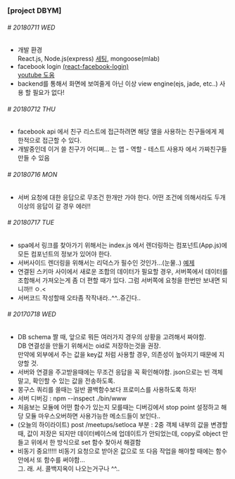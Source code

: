 ### [project DBYM]

###### # 20180711 WED

- 개발 환경  
  React.js, Node.js(express) [세팅](https://www.youtube.com/watch?v=8bNlffXEcC0), mongoose(mlab)
- facebook login [(react-facebook-login)](https://www.npmjs.com/package/react-facebook-login)  
  [youtube 도움](https://www.youtube.com/watch?v=ea9KyE78qKI)
- backend를 통해서 화면에 보여줄게 아닌 이상 view engine(ejs, jade, etc..) 사용 할 필요가 없다!

###### # 20180712 THU

- facebook api 에서 친구 리스트에 접근하려면 해당 앨을 사용하는 친구들에게 제한적으로 접근할 수 있다.
- 개발중인데 이거 쓸 친구가 어디쪄... 는 앱 - 역할 - 테스트 사용자 에서 가짜친구들 만들 수 있음

###### # 20180716 MON

- 서버 요청에 대한 응답으로 무조건 한개만 가야 한다. 어떤 조건에 의해서라도 두개 이상의 응답이 갈 경우 에러!!

###### # 20180717 TUE

- spa에서 링크를 찾아가기 위해서는 index.js 에서 렌더링하는 컴포넌트(App.js)에 모든 컴포넌트의 정보가 있어야 한다.
- 서버사이드 렌더링을 위해서는 리덕스가 필수인 것인가...(눈물..)  [예제](https://velopert.com/3425)
- 연결된 스키마 사이에서 새로운 조합의 데이터가 필요할 경우, 서버쪽에서 데이터를 조합해서 가져오는게 좀 더 편할 때가 있다. 그럼 서버쪽에 요청을 한번만 보내면 되니까!! ㅇ.<
- 서버코드 작성할때 오타좀 작작내라..^^..쥬긴다..

###### # 20170718 WED

- DB schema 짤 때, 앞으로 뭐든 여러가지 경우의 상황을 고려해서 짜야함.  
  DB 연결성을 만들기 위해서는 oid로 저장하는것을 권장.  
  만약에 외부에서 주는 값을 key값 처럼 사용할 경우, 의존성이 높아지기 때문에 지양할 것.
- 서버와 연결을 주고받을때에는 무조건 응답을 꼭 확인해야함. json으로는 빈 객체 말고, 확인할 수 있는 값을 전송하도록.
- 몽구스 쿼리를 쓸때는 일반 콜백함수보다 프로미스를 사용하도록 하자!
- 서버 디버깅 : npm --inspect ./bin/www
- 처음보는 모듈에 어떤 함수가 있는지 모를때는 디버깅에서 stop point 설정하고 해당 모듈 마우스오버하면 사용가능한 메소드들이 보인다..
- (오늘의 하이라이트) post /meetups/setloca 부분 : 2중 객체 내부의 값을 변경할 때, 값이 저장은 되지만 데이터베이스에 업데이트가 안되었는데, copy로 object 만들고 위에서 한 방식으로 set 함수 찾아서 해결함
- 비동기 중요!!!!! 비동기 요청으로 받아온 값으로 또 다음 작업을 해야할 때에는 함수 안에서 또 함수를 써야함...  
  그. 래. 서. 콜백지옥이 나오는거구나 ^^..